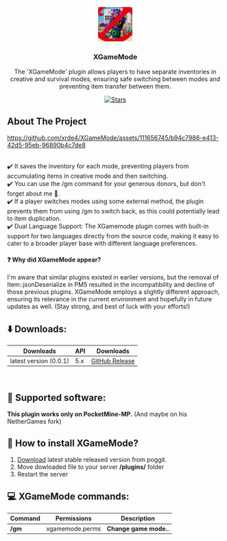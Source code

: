 <div align="center">
  <img src="https://github.com/xrde4/XGameMode/blob/main/icon.png?raw=true" alt="Logo" width="80" height="80">
  <h3>XGameMode</h3>
  <p align="center">
   The 'XGameMode' plugin allows players to have separate inventories in creative and survival modes, ensuring safe switching between modes and preventing item transfer between them.    
  </p>

  
[![Stars][stars-badge]][stars-url]

[stars-url]: https://github.com/xrde4/Xcoords/stargazers
[stars-badge]: https://img.shields.io/github/stars/xrde4/Xcoords.svg?style=for-the-badge



</div>

<!-- ABOUT THE PROJECT -->
## About The Project
https://github.com/xrde4/XGameMode/assets/111656745/b94c7986-e413-42d5-95eb-96890b4c7de8

<br> ✔️ It saves the inventory for each mode, preventing players from accumulating items in creative mode and then switching.
<br> ✔️ You can use the /gm command for your generous donors, but don't forget about me 🥹.
<br> ✔️ If a player switches modes using some external method, the plugin prevents them from using /gm to switch back, as this could potentially lead to item duplication.
<br> ✔️ Dual Language Support: The XGamemode plugin comes with built-in support for two languages directly from the source code, making it easy to cater to a broader player base with different language preferences.

#### :question: Why did **XGameMode** appear?

I'm aware that similar plugins existed in earlier versions, but the removal of Item::jsonDeserialize in PM5 resulted in the incompatibility and decline of those previous plugins. XGameMode employs a slightly different approach, ensuring its relevance in the current environment and hopefully in future updates as well. (Stay strong, and best of luck with your efforts!)
<br>

## ⬇️ Downloads:

| Downloads                                         | API       | Downloads                                                                 |
|---------------------------------------------------|-----------|---------------------------------------------------------------------------|
| latest version (0.0.1)                       | 5.x       | [GitHub Release](https://github.com/xrde4/XGameMode/releases/download/0.1/XGameMode.phar)                |
<br>

## 📁 Supported software:
**This plugin works only on PocketMine-MP.** (And maybe on his NetherGames fork)

## 🔧 How to install XGameMode?

1) [Download](https://github.com/xrde4/XGameMode/releases/download/0.1/XGameMode.phar) latest stable released version from poggit.
2) Move dowloaded file to your server **/plugins/** folder
3) Restart the server

## 💻 XGameMode commands:

| **Command**                                         | **Permissions**       | **Description**                                                                 |
|---------------------------------------------------|-----------|---------------------------------------------------------------------------|
| **/gm**                       | xgamemode.perms       | **Change game mode..**                |
